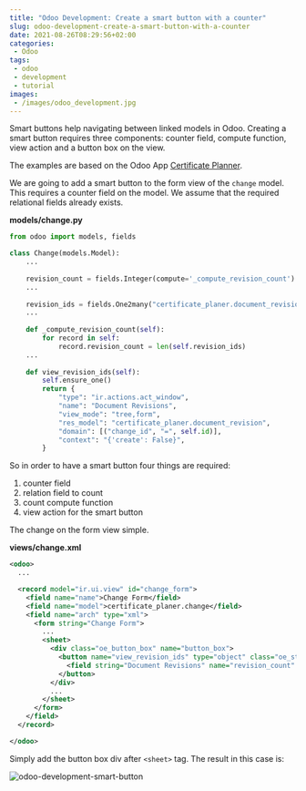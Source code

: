 ```yaml
---
title: "Odoo Development: Create a smart button with a counter"
slug: odoo-development-create-a-smart-button-with-a-counter
date: 2021-08-26T08:29:56+02:00
categories:
 - Odoo
tags:
 - odoo
 - development
 - tutorial
images:
 - /images/odoo_development.jpg
---
```


Smart buttons help navigating between linked models in Odoo. Creating a smart button requires three components: counter field, compute function, view action and a button box on the view.

<!--more-->

The examples are based on the Odoo App [Certificate Planner](https://github.com/Mint-System/Certificate-Planner).

We are going to add a smart button to the form view of the `change` model. This requires a counter field on the model. We assume that the required relational fields already exists.

**models/change.py**

```py
from odoo import models, fields

class Change(models.Model):
    ...
	
    revision_count = fields.Integer(compute='_compute_revision_count')
	...
	
	revision_ids = fields.One2many("certificate_planer.document_revision", "change_id", string="Document Revisions")
	...
	
	def _compute_revision_count(self):
        for record in self:
            record.revision_count = len(self.revision_ids)
	...
	
	def view_revision_ids(self):
        self.ensure_one()
        return {
            "type": "ir.actions.act_window",
            "name": "Document Revisions",
            "view_mode": "tree,form",
            "res_model": "certificate_planer.document_revision",
            "domain": [("change_id", "=", self.id)],
            "context": "{'create': False}",
        }
```

So in order to have a smart button four things are required:

1. counter field
2. relation field to count
3. count compute function
4. view action for the smart button

The change on the form view simple.

**views/change.xml**

```xml
<odoo>
  ...

  <record model="ir.ui.view" id="change_form">
    <field name="name">Change Form</field>
    <field name="model">certificate_planer.change</field>
    <field name="arch" type="xml">
      <form string="Change Form">
        ...
        <sheet>
          <div class="oe_button_box" name="button_box">
            <button name="view_revision_ids" type="object" class="oe_stat_button" icon="fa-files-o">
              <field string="Document Revisions" name="revision_count" widget="statinfo"/>
            </button>
          </div>
          ...
        </sheet>
      </form>
    </field>
  </record>

</odoo>

```

Simply add the button box div after `<sheet>` tag. The result in this case is:

![odoo-development-smart-button](/images/odoo-development-smart-button.png)